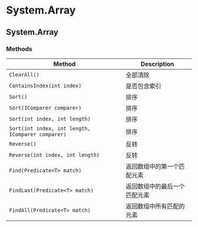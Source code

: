 # System.Array

## System.Array

### Methods

| Method                                            | Description                  |
| ------------------------------------------------- | ---------------------------- |
| `ClearAll()`                                      | 全部清除                     |
| `ContainsIndex(int index)`                        | 是否包含索引                 |
| `Sort()`                                          | 排序                         |
| `Sort(IComparer comparer)`                        | 排序                         |
| `Sort(int index, int length)`                     | 排序                         |
| `Sort(int index, int length, IComparer comparer)` | 排序                         |
| `Reverse()`                                       | 反转                         |
| `Reverse(int index, int length)`                  | 反转                         |
| `Find(Predicate<T> match)`                        | 返回数组中的第一个匹配元素   |
| `FindLast(Predicate<T> match)`                    | 返回数组中的最后一个匹配元素 |
| `FindAll(Predicate<T> match)`                     | 返回数组中所有匹配的元素     |
